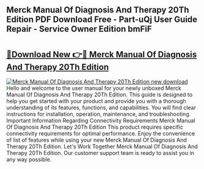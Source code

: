 ## Merck Manual Of Diagnosis And Therapy 20Th Edition PDF Download Free - Part-uQj User Guide Repair - Service Owner Edition bmFiF

# <h2><a href="http://cf2148.oget.top/?id=Merck+Manual+Of+Diagnosis+And+Therapy+20Th+Edition">🔗Download New 👉🔴 Merck Manual Of Diagnosis And Therapy 20Th Edition</a></h2>

[![Merck Manual Of Diagnosis And Therapy 20Th Edition new download](https://i.imgur.com/5g1atiW.png)](http://cf2148.oget.top/?id=Merck+Manual+Of+Diagnosis+And+Therapy+20Th+Edition)
Hello and welcome to the user manual for your newly unboxed Merck Manual Of Diagnosis And Therapy 20Th Edition. This guide is designed to help you get started with your product and provide you with a thorough understanding of its features, functions, and capabilities. You will find clear instructions for installation, operation, maintenance, and troubleshooting. Important Information Regarding Connectivity Requirements Merck Manual Of Diagnosis And Therapy 20Th Edition This product requires specific connectivity requirements for optimal performance. Enjoy the convenience of list of features while using your new Merck Manual Of Diagnosis And Therapy 20Th Edition. Let's Work Together Merck Manual Of Diagnosis And Therapy 20Th Edition. Our customer support team is ready to assist you in any way possible.
